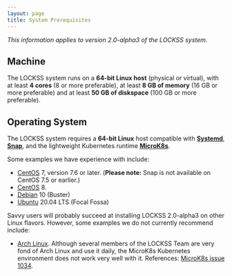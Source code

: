 ```yaml
---
layout: page
title: System Prerequisites
---
```


*This information applies to version 2.0-alpha3 of the LOCKSS system.*

## Machine

The LOCKSS system runs on a **64-bit Linux host** (physical or virtual), with at least **4 cores** (8 or more preferable), at least **8 GB of memory** (16 GB or more preferable) and at least **50 GB of diskspace** (100 GB or more preferable).

## Operating System

The LOCKSS system requires a **64-bit Linux** host compatible with [**Systemd**](https://www.freedesktop.org/wiki/Software/systemd/), [**Snap**](https://snapcraft.io/docs/installing-snapd), and the lightweight Kubernetes runtime [**MicroK8s**](https://microk8s.io/).

Some examples we have experience with include:

*   [CentOS](https://www.centos.org/) 7, version 7.6 or later. (**Please note:** Snap is not available on CentOS 7.5 or earlier.)
*   [CentOS](https://www.centos.org/) 8.
*   [Debian](https://www.debian.org/) 10 (Buster)
*   [Ubuntu](https://ubuntu.com/) 20.04 LTS (Focal Fossa)

Savvy users will probably succeed at installing LOCKSS 2.0-alpha3 on other Linux flavors. However, some examples we do not currently recommend include:

*   [Arch Linux](https://www.archlinux.org/). Although several members of the LOCKSS Team are very fond of Arch Linux and use it daily, the MicroK8s Kubernetes environment does not work very well with it. References: [MicroK8s issue 1034](https://github.com/ubuntu/microk8s/issues/1034).
